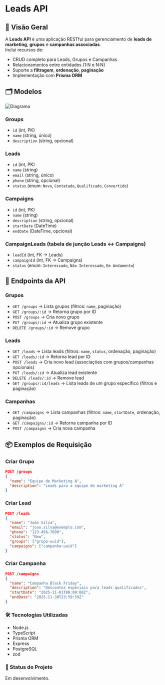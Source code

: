 # Leads API

## 📖 Visão Geral
A **Leads API** é uma aplicação RESTful para gerenciamento de **leads de marketing**, **grupos** e **campanhas associadas**.  
Inclui recursos de:
- CRUD completo para Leads, Grupos e Campanhas  
- Relacionamentos entre entidades (1:N e N:N)  
- Suporte a **filtragem**, **ordenação**, **paginação**  
- Implementação com **Prisma ORM**  

## 🗂️ Modelos
![Diagrama](https://github.com/user-attachments/assets/3f103b7f-55fb-4ce4-a831-eba5307c9c71)

### **Groups**
- `id` (int, PK)  
- `name` (string, único)  
- `description` (string, opcional)  

### **Leads**
- `id` (int, PK)  
- `name` (string)  
- `email` (string, único)  
- `phone` (string, opcional)  
- `status` (enum: `Novo`, `Contatado`, `Qualificado`, `Convertido`)  

### **Campaigns**
- `id` (int, PK)  
- `name` (string)  
- `description` (string, opcional)  
- `startDate` (DateTime)  
- `endDate` (DateTime, opcional)  

### **CampaignLeads** (tabela de junção Leads ↔ Campaigns)
- `leadId` (int, FK → Leads)  
- `campaignId` (int, FK → Campaigns)  
- `status` (enum: `Interessado`, `Não Interessado`, `Em Andamento`)  

## 🚀 Endpoints da API

### **Grupos**
- `GET /groups` → Lista grupos (filtros: `name`, paginação)  
- `GET /groups/:id` → Retorna grupo por ID  
- `POST /groups` → Cria novo grupo  
- `PUT /groups/:id` → Atualiza grupo existente  
- `DELETE /groups/:id` → Remove grupo  

### **Leads**
- `GET /leads` → Lista leads (filtros: `name`, `status`, ordenação, paginação)  
- `GET /leads/:id` → Retorna lead por ID  
- `POST /leads` → Cria novo lead (associações com grupos/campanhas opcionais)  
- `PUT /leads/:id` → Atualiza lead existente  
- `DELETE /leads/:id` → Remove lead  
- `GET /groups/:id/leads` → Lista leads de um grupo específico (filtros e paginação)  

### **Campanhas**
- `GET /campaigns` → Lista campanhas (filtros: `name`, `startDate`, ordenação, paginação)  
- `GET /campaigns/:id` → Retorna campanha por ID  
- `POST /campaigns` → Cria nova campanha  

## 📦 Exemplos de Requisição

### Criar Grupo
```json
POST /groups
{
  "name": "Equipe de Marketing A",
  "description": "Leads para a equipe de marketing A"
}
```

### Criar Lead
```json
POST /leads
{
  "name": "João Silva",
  "email": "joao.silva@exemplo.com",
  "phone": "123-456-7890",
  "status": "New",
  "groups": ["grupo-uuid"],
  "campaigns": ["campanha-uuid"]
}
```

### Criar Campanha
```json
POST /campaigns
{
  "name": "Campanha Black Friday",
  "description": "Descontos especiais para leads qualificados",
  "startDate": "2025-11-01T00:00:00Z",
  "endDate": "2025-11-30T23:59:59Z"
}
```

### 🛠️ Tecnologias Utilizadas

- Node.js
- TypeScript
- Prisma ORM
- Express
- PostgreSQL
- zod

### 📌 Status do Projeto

Em desenvolvimento.
